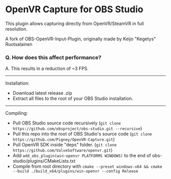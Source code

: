 # OpenVR Capture for OBS Studio

This plugin allows capturing directly from OpenVR/SteamVR in full resolution.

A fork of OBS-OpenVR-Input-Plugin, originally made by Keijo "Kegetys" Ruotsalainen

### Q. How does this affect performance?
A. This results in a reduction of ~3 FPS.

---------

Installation:
- Download latest release .zip
- Extract all files to the root of your OBS Studio installation.

---------

Compiling:
- Pull OBS Studio source code recursively (`git clone https://github.com/obsproject/obs-studio.git --recursive`)
- Pull this repo into the root of OBS Studio's source code (`git clone https://github.com/Pigney/OpenVR-Capture.git`)
- Pull OpenVR SDK inside "deps" folder. (`git clone https://github.com/ValveSoftware/openvr.git`)
- Add `add_obs_plugin(win-openvr PLATFORMS WINDOWS)` to the end of obs-studio/plugins/CMakeLists.txt
- Compile from root directory with `cmake --preset windows-x64 && cmake --build ./build_x64/plugins/win-openvr --config Release`
